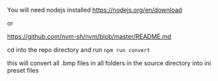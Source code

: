You will need nodejs installed
https://nodejs.org/en/download

or 

https://github.com/nvm-sh/nvm/blob/master/README.md


cd into the repo directory and run
`npm run convert`

this will convert all .bmp files in all folders in the source directory into ini preset files
